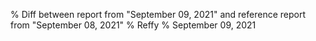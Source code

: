 % Diff between report from "September 09, 2021" and reference report from "September 08, 2021"
% Reffy
% September 09, 2021

